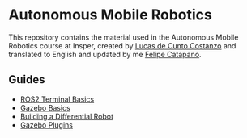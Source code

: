 # Autonomous Mobile Robotics

This repository contains the material used in the Autonomous Mobile Robotics course at Insper, created by [Lucas de Cunto Costanzo](https://github.com/LucasC19) and translated to English and updated by me [Felipe Catapano](https://github.com/MekhyW).

## Guides

- [ROS2 Terminal Basics](ros2_terminal_basics.md)
- [Gazebo Basics](gazebo_basics.md)
- [Building a Differential Robot](differential_robot.md)
- [Gazebo Plugins](gazebo_plugins.md)

